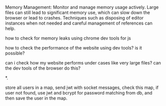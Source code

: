<!-- disable minimap for large files
const editor = monaco.editor.create(document.getElementById("container"), {
value: largeFileContent, // your file content
language: 'javascript',
scrollBeyondLastLine: false,
minimap: {
enabled: false // disabling minimap for large files
},
automaticLayout: true, // ensures that the editor re-measures its container when needed
}); -->

Memory Management:
Monitor and manage memory usage actively. Large files can still lead to significant memory use, which can slow down the browser or lead to crashes. Techniques such as disposing of editor instances when not needed and careful management of references can help.

how to check for memory leaks using chrome dev tools for js

how to check the performance of the website using dev tools? is it possible?

can i check how my website performs under cases like very large files? can the dev tools of the browser do this?

<!-- 1.  store openend tabs in mongodb.
    get the tabs list on the first editor load. -->

<!-- 2.  get data for the focused file/tab first -> using fetch stream -->

<!-- get data for the rest of the opened tab/files only -> using fetch stream -->

<!-- 3.  when a new tab is added / a new file is focused, get data for that file only -> using fetch stream -->

<!-- 4.  when a file is modified using the codeEditor, update only this file (focusedFileName) -> post data to the backend using batchUpdate (denounce)

find the most efficient way to do this.

differential updates :) -->

<!-- 5.  when files are modified using the terminal,
    what if the file is thousands of lines long, should i still update the whole file even when just one line was changed?
    how to properly update the files ? how to find out which file to update? -->

<!-- keep in mind the sleep 5 && echo sth > newfile bug too -->

<!-- also, vim updates of existing / new files -->

<!-- differential updates from server side? -->

<!-- chokidar and websockets -> frontend knows the filenames for the updated files.
fetch stream -> the files which are present in the opened tabs. -->

\*.
<!-- use fetch streaming for everything: -->

<!-- get tabs -->

<!-- get focusedTab's file data -->

<!-- get all tabs file data -->

<!-- differntial updates for edits made through the editor -->

<!-- chokidar for updates through xterm -->
<!-- send the filename to the frontend -->
<!-- if the file is present in the tabs, get file data -->
<!-- if not, don't get file data, just update the explorer -->

<!-- explorer click -> get file data & then -> update tabs -->

<!-- on tab switch -> no request to backend -->

<!-- getFileData is called for fileNames directly. whatif this file is not present in the root folder ?todo -->

<!-- fix explorer for file click. -->

<!-- fix xterm -->

<!-- use jwt in socket messages for security -->
<!-- not required since we are establishing socket connection only after logging in first -->

<!-- fix explorer bug, files not visible there -->

store all users in a map, send jwt with socket messages, check this map, if user not found, use jwt and bcrypt for password matching from db, and then save the user in the map.

<!-- ws.tsx is initialized after login, but its parameter (tree), which is a react state, is not updated since ws.tsx is not a react component, its just a commonJS function. hence, on ws message, we cannot depent on this tree state as its outdated. -->

<!-- on chokidar - app.111, dont getFileData for all files, only opened Tabs. -->

<!-- fix explorer, opened folders close from time to time -->
